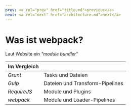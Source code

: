 ```yaml
---
prev: <a rel="prev" href="title.md">previous</a>
next: <a rel="next" href="architecture.md">next</a>
---
```


# Was ist <span class="name">webpack</span>?

Laut Website ein _"module bundler"_

| Im Vergleich | |
|:------------|:--------------------------------|
| _Grunt_     | Tasks und Dateien               |
| _Gulp_      | Dateien und Transform-Pipelines |
| _RequireJS_ | Module und Plugins              |
| _webpack_   | Module und Loader-Pipelines     |

<aside>
</aside>
